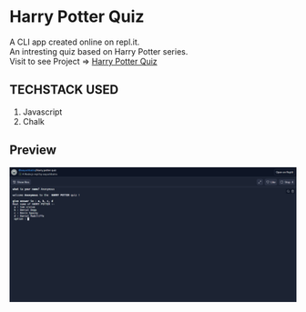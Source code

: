 # Harry Potter Quiz

A CLI app created online on repl.it. </br>
An intresting quiz based on Harry Potter series.</br>
Visit to see Project => [Harry Potter Quiz](https://repl.it/@aayushbatra/Harry-potter-quiz?embed=1&output=1)

## TECHSTACK USED
1. Javascript
2. Chalk

## Preview
![App preview](https://github.com/BatraAayush/CLI-APP-HARRY-POTTER-QUIZ/blob/main/Harry%20potter%20quiz%20preview.png)
